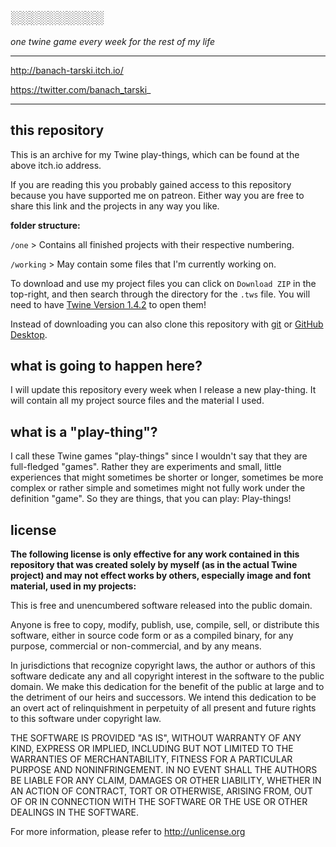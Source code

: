 ## ░░░░░░░░░░

_one twine game every week for the rest of my life_

_____

http://banach-tarski.itch.io/

https://twitter.com/banach_tarski_

_____

## this repository

This is an archive for my Twine play-things, which can be found at the above itch.io address.

If you are reading this you probably gained access to this repository because you have supported me on patreon.
Either way you are free to share this link and the projects in any way you like.

**folder structure:**

`/one` > Contains all finished projects with their respective numbering.

`/working` > May contain some files that I'm currently working on.

To download and use my project files you can click on `Download ZIP` in the top-right, and then search through the directory for the `.tws` file. You will need to have [Twine Version 1.4.2](http://twinery.org/) to open them!

Instead of downloading you can also clone this repository with [git](http://www.git-scm.com/) or [GitHub Desktop](https://desktop.github.com/).

## what is going to happen here?

I will update this repository every week when I release a new play-thing.
It will contain all my project source files and the material I used.

## what is a "play-thing"?

I call these Twine games "play-things" since I wouldn't say that they are full-fledged "games". Rather they are experiments and small, little experiences that might sometimes be shorter or longer, sometimes be more complex or rather simple and sometimes might not fully work under the definition "game".
So they are things, that you can play: Play-things! 

## license

**The following license is only effective for any work contained in this repository that was created solely by myself
(as in the actual Twine project) and may not effect works by others, especially image and font material, used in my projects:**

This is free and unencumbered software released into the public domain.

Anyone is free to copy, modify, publish, use, compile, sell, or
distribute this software, either in source code form or as a compiled
binary, for any purpose, commercial or non-commercial, and by any
means.

In jurisdictions that recognize copyright laws, the author or authors
of this software dedicate any and all copyright interest in the
software to the public domain. We make this dedication for the benefit
of the public at large and to the detriment of our heirs and
successors. We intend this dedication to be an overt act of
relinquishment in perpetuity of all present and future rights to this
software under copyright law.

THE SOFTWARE IS PROVIDED "AS IS", WITHOUT WARRANTY OF ANY KIND,
EXPRESS OR IMPLIED, INCLUDING BUT NOT LIMITED TO THE WARRANTIES OF
MERCHANTABILITY, FITNESS FOR A PARTICULAR PURPOSE AND NONINFRINGEMENT.
IN NO EVENT SHALL THE AUTHORS BE LIABLE FOR ANY CLAIM, DAMAGES OR
OTHER LIABILITY, WHETHER IN AN ACTION OF CONTRACT, TORT OR OTHERWISE,
ARISING FROM, OUT OF OR IN CONNECTION WITH THE SOFTWARE OR THE USE OR
OTHER DEALINGS IN THE SOFTWARE.

For more information, please refer to <http://unlicense.org>
